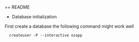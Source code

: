 == README

* Database initialization

First create a database the following command might work well

      createuser -P --interactive ozapp
